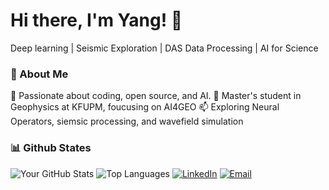 # Hi there, I'm Yang! 👋
Deep learning | Seismic Exploration | DAS Data Processing | AI for Science
### 🚀 About Me
  🌱 Passionate about coding, open source, and AI.
  🔭 Master's student in Geophysics at KFUPM, foucusing on AI4GEO 
  📫 Exploring Neural Operators, siemsic processing, and wavefield simulation


### 📊 Github States
![Your GitHub Stats](https://github-readme-stats.vercel.app/api?username=cuiyang512&show_icons=true&theme=radical)
![Top Languages](https://github-readme-stats.vercel.app/api/top-langs/?username=cuiyang512&layout=compact&theme=tokyonight)
[![LinkedIn](https://img.shields.io/badge/LinkedIn-0077B5?style=for-the-badge&logo=linkedin&logoColor=white)]([https://www.linkedin.com/in/your-username/](https://www.linkedin.com/in/yang-cui-414aa6321/))
[![Email](https://img.shields.io/badge/Email-D14836?style=for-the-badge&logo=gmail&logoColor=white)](mailto:yang.cui512@gmail.com.com)
